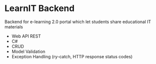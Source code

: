 # LearnIT Backend
Backend for e-learning 2.0 portal which let students share educational IT materials
- Web API REST
- C#
- CRUD
- Model Validation
- Exception Handling (ry-catch, HTTP response status codes)
